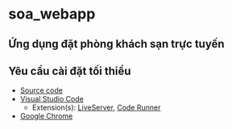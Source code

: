 # soa_webapp

## Ứng dụng đặt phòng khách sạn trực tuyến

## Yêu cầu cài đặt tối thiểu
- [Source code](https://github.com/k9-maru/soa_webapp)
- [Visual Studio Code](https://code.visualstudio.com/download)
  - Extension(s): [LiveServer](https://marketplace.visualstudio.com/items?itemName=ritwickdey.LiveServer), [Code Runner](https://marketplace.visualstudio.com/items?itemName=formulahendry.code-runner)
- [Google Chrome](https://www.google.com/intl/vi_vn/chrome/)

##
